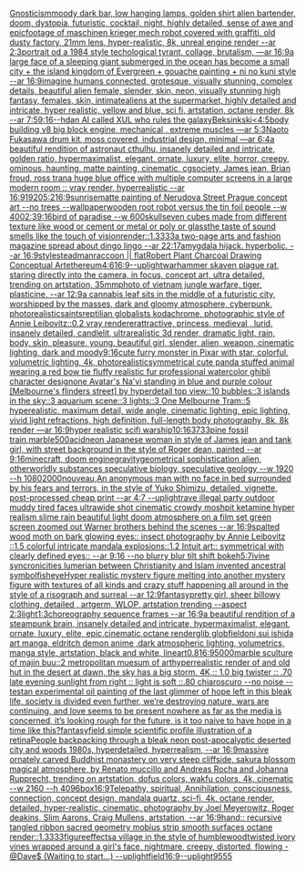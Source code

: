 [Gnosticism](https://www.ebank.nz/aiartgenerator?category=Gnosticism)[moody dark bar, low hanging lamps, golden shirt alien bartender, doom, dystopia, futuristic, cocktail, night, highly detailed, sense of awe and epic](https://www.ebank.nz/aiartgenerator?category=moody%20dark%20bar%2C%20low%20hanging%20lamps%2C%20golden%20shirt%20alien%20bartender%2C%20doom%2C%20dystopia%2C%20futuristic%2C%20cocktail%2C%20night%2C%20highly%20detailed%2C%20sense%20of%20awe%20and%20epic)[footage of maschinen krieger mech robot covered with graffiti. old dusty factory,  21mm lens, hyper-realistic, 8k, unreal engine render --ar 2:3](https://www.ebank.nz/aiartgenerator?category=footage%20of%20maschinen%20krieger%20mech%20robot%20covered%20with%20graffiti.%20old%20dusty%20factory%2C%20%2021mm%20lens%2C%20hyper-realistic%2C%208k%2C%20unreal%20engine%20render%20--ar%202%3A3)[portrait od a 1984 style techological tyrant, collage, brutalism, —ar 16:9](https://www.ebank.nz/aiartgenerator?category=portrait%20od%20a%201984%20style%20techological%20tyrant%2C%20collage%2C%20brutalism%2C%20%E2%80%94ar%2016%3A9)[a large face of a sleeping giant submerged in the ocean has become a small city + the island kingdom of Evergreen + gouache painting + ni no kuni style  --ar 16:9](https://www.ebank.nz/aiartgenerator?category=a%20large%20face%20of%20a%20sleeping%20giant%20submerged%20in%20the%20ocean%20has%20become%20a%20small%20city%20%2B%20the%20island%20kingdom%20of%20Evergreen%20%2B%20gouache%20painting%20%2B%20ni%20no%20kuni%20style%20%20--ar%2016%3A9)[imagine humans connected, grotesque, visually stunning, complex details, beautiful alien female, slender, skin, neon, visually stunning high fantasy, females, skin, intimate](https://www.ebank.nz/aiartgenerator?category=imagine%20humans%20connected%2C%20grotesque%2C%20visually%20stunning%2C%20complex%20details%2C%20beautiful%20alien%20female%2C%20slender%2C%20skin%2C%20neon%2C%20visually%20stunning%20high%20fantasy%2C%20females%2C%20skin%2C%20intimate)[aliens at the supermarket, highly detailed and intricate, hyper realistic, yellow and blue, sci fi, artstation, octane render, 8k --ar 7:5](https://www.ebank.nz/aiartgenerator?category=aliens%20at%20the%20supermarket%2C%20highly%20detailed%20and%20intricate%2C%20hyper%20realistic%2C%20yellow%20and%20blue%2C%20sci%20fi%2C%20artstation%2C%20octane%20render%2C%208k%20--ar%207%3A5)[9:16](https://www.ebank.nz/aiartgenerator?category=9%3A16)[--hd](https://www.ebank.nz/aiartgenerator?category=--hd)[an AI called XUL who rules the galaxy](https://www.ebank.nz/aiartgenerator?category=an%20AI%20called%20XUL%20who%20rules%20the%20galaxy)[Beksinkski](https://www.ebank.nz/aiartgenerator?category=Beksinkski)[<4:5](https://www.ebank.nz/aiartgenerator?category=%3C4%3A5)[body building v8 big block engine, mechanical , extreme muscles —ar 5:3](https://www.ebank.nz/aiartgenerator?category=body%20building%20v8%20big%20block%20engine%2C%20mechanical%20%2C%20extreme%20muscles%20%E2%80%94ar%205%3A3)[Naoto Fukasawa drum kit, moss covered, industrial design, minimal —ar 6:4](https://www.ebank.nz/aiartgenerator?category=Naoto%20Fukasawa%20drum%20kit%2C%20moss%20covered%2C%20industrial%20design%2C%20minimal%20%E2%80%94ar%206%3A4)[a beautiful rendition of astronaut cthulhu, insanely detailed and intricate, golden ratio, hypermaximalist, elegant, ornate, luxury, elite, horror, creepy, ominous, haunting, matte painting, cinematic, cgsociety, James jean, Brian froud, ross tran](https://www.ebank.nz/aiartgenerator?category=a%20beautiful%20rendition%20of%20astronaut%20cthulhu%2C%20insanely%20detailed%20and%20intricate%2C%20golden%20ratio%2C%20hypermaximalist%2C%20elegant%2C%20ornate%2C%20luxury%2C%20elite%2C%20horror%2C%20creepy%2C%20ominous%2C%20haunting%2C%20matte%20painting%2C%20cinematic%2C%20cgsociety%2C%20James%20jean%2C%20Brian%20froud%2C%20ross%20tran)[a huge blue office with multiple computer screens in a large modern room :: vray render, hyperrealistic --ar 16:9](https://www.ebank.nz/aiartgenerator?category=a%20huge%20blue%20office%20with%20multiple%20computer%20screens%20in%20a%20large%20modern%20room%20%3A%3A%20vray%20render%2C%20hyperrealistic%20--ar%2016%3A9)[1920](https://www.ebank.nz/aiartgenerator?category=1920)[5:2](https://www.ebank.nz/aiartgenerator?category=5%3A2)[16:9](https://www.ebank.nz/aiartgenerator?category=16%3A9)[sunrise](https://www.ebank.nz/aiartgenerator?category=sunrise)[matte painting of Nerudova Street Prague concept art --no trees --wallpaper](https://www.ebank.nz/aiartgenerator?category=matte%20painting%20of%20Nerudova%20Street%20Prague%20concept%20art%20--no%20trees%20--wallpaper)[wooden root robot versus the tin foil people --w 400](https://www.ebank.nz/aiartgenerator?category=wooden%20root%20robot%20versus%20the%20tin%20foil%20people%20--w%20400)[2:3](https://www.ebank.nz/aiartgenerator?category=2%3A3)[9:16](https://www.ebank.nz/aiartgenerator?category=9%3A16)[bird of paradise --w 600](https://www.ebank.nz/aiartgenerator?category=bird%20of%20paradise%20--w%20600)[skull](https://www.ebank.nz/aiartgenerator?category=skull)[seven cubes made from different texture like wood or cement or metal or poly or glass](https://www.ebank.nz/aiartgenerator?category=seven%20cubes%20made%20from%20different%20texture%20like%20wood%20or%20cement%20or%20metal%20or%20poly%20or%20glass)[the taste of sound smells like the touch of vision](https://www.ebank.nz/aiartgenerator?category=the%20taste%20of%20sound%20smells%20like%20the%20touch%20of%20vision)[render::1.3333](https://www.ebank.nz/aiartgenerator?category=render%3A%3A1.3333)[a two-page arts and fashion magazine spread about dingo lingo --ar 22:17](https://www.ebank.nz/aiartgenerator?category=a%20two-page%20arts%20and%20fashion%20magazine%20spread%20about%20dingo%20lingo%20--ar%2022%3A17)[amygdala hijack.  hyperbolic.  --ar 16:9](https://www.ebank.nz/aiartgenerator?category=amygdala%20hijack.%20%20hyperbolic.%20%20--ar%2016%3A9)[style](https://www.ebank.nz/aiartgenerator?category=style)[steadman](https://www.ebank.nz/aiartgenerator?category=steadman)[raccoon || flat](https://www.ebank.nz/aiartgenerator?category=raccoon%20%7C%7C%20flat)[Robert Plant Charcoal Drawing Conceptual Art](https://www.ebank.nz/aiartgenerator?category=Robert%20Plant%20Charcoal%20Drawing%20Conceptual%20Art)[ethereum](https://www.ebank.nz/aiartgenerator?category=ethereum)[4:6](https://www.ebank.nz/aiartgenerator?category=4%3A6)[16:9](https://www.ebank.nz/aiartgenerator?category=16%3A9)[--uplight](https://www.ebank.nz/aiartgenerator?category=--uplight)[warhammer skaven plague rat, staring directly into the camera, in focus, concept art, ultra detailed, trending on artstation, 35mm](https://www.ebank.nz/aiartgenerator?category=warhammer%20skaven%20plague%20rat%2C%20staring%20directly%20into%20the%20camera%2C%20in%20focus%2C%20concept%20art%2C%20ultra%20detailed%2C%20trending%20on%20artstation%2C%2035mm)[photo of vietnam jungle warfare, tiger, plasticine, --ar 12:9](https://www.ebank.nz/aiartgenerator?category=photo%20of%20vietnam%20jungle%20warfare%2C%20tiger%2C%20plasticine%2C%20--ar%2012%3A9)[a cannabis leaf sits in the middle of a futuristic city, worshipped by the masses, dark and gloomy atmosphere, cyberpunk, photorealistic](https://www.ebank.nz/aiartgenerator?category=a%20cannabis%20leaf%20sits%20in%20the%20middle%20of%20a%20futuristic%20city%2C%20worshipped%20by%20the%20masses%2C%20dark%20and%20gloomy%20atmosphere%2C%20cyberpunk%2C%20photorealistic)[saints](https://www.ebank.nz/aiartgenerator?category=saints)[reptilian globalists kodachrome, photographic style of Annie Leibovitz::0.2 vray renderer](https://www.ebank.nz/aiartgenerator?category=reptilian%20globalists%20kodachrome%2C%20photographic%20style%20of%20Annie%20Leibovitz%3A%3A0.2%20vray%20renderer)[attractive, princess, medieval , lurid, insanely detailed, candlelit, ultrarealistic 3d render, dramatic light, rain, body, skin, pleasure, young, beautiful girl, slender, alien, weapon, cinematic lighting, dark and moody](https://www.ebank.nz/aiartgenerator?category=attractive%2C%20princess%2C%20medieval%20%2C%20lurid%2C%20insanely%20detailed%2C%20candlelit%2C%20ultrarealistic%203d%20render%2C%20dramatic%20light%2C%20rain%2C%20body%2C%20skin%2C%20pleasure%2C%20young%2C%20beautiful%20girl%2C%20slender%2C%20alien%2C%20weapon%2C%20cinematic%20lighting%2C%20dark%20and%20moody)[9:16](https://www.ebank.nz/aiartgenerator?category=9%3A16)[cute furry monster in Pixar with star, colorful, volumetric lighting, 4k, photorealistic](https://www.ebank.nz/aiartgenerator?category=cute%20furry%20monster%20in%20Pixar%20with%20star%2C%20colorful%2C%20volumetric%20lighting%2C%204k%2C%20photorealistic)[symmetrical cute panda stuffed animal wearing a red bow tie  fluffy realistic fur professional watercolor ghibli character design](https://www.ebank.nz/aiartgenerator?category=symmetrical%20cute%20panda%20stuffed%20animal%20wearing%20a%20red%20bow%20tie%20%20fluffy%20realistic%20fur%20professional%20watercolor%20ghibli%20character%20design)[one Avatar's Na'vi standing in blue and purple colour [Melbourne's flinders street] by hyperdetail top view::10 bubbles::3 islands in the sky::3 aquarium scene::3 lights::3 One Melbourne Tram::5 hyperealistic, maximum detail, wide angle, cinematic lighting, epic lighting, vivid light refractions, high definition, full-length body photography, 8k, 8k render —ar 16:9](https://www.ebank.nz/aiartgenerator?category=one%20Avatar%27s%20Na%27vi%20standing%20in%20blue%20and%20purple%20colour%20%5BMelbourne%27s%20flinders%20street%5D%20by%20hyperdetail%20top%20view%3A%3A10%20bubbles%3A%3A3%20islands%20in%20the%20sky%3A%3A3%20aquarium%20scene%3A%3A3%20lights%3A%3A3%20One%20Melbourne%20Tram%3A%3A5%20hyperealistic%2C%20maximum%20detail%2C%20wide%20angle%2C%20cinematic%20lighting%2C%20epic%20lighting%2C%20vivid%20light%20refractions%2C%20high%20definition%2C%20full-length%20body%20photography%2C%208k%2C%208k%20render%20%E2%80%94ar%2016%3A9)[hyper realistic scifi warship](https://www.ebank.nz/aiartgenerator?category=hyper%20realistic%20scifi%20warship)[10:16](https://www.ebank.nz/aiartgenerator?category=10%3A16)[3733](https://www.ebank.nz/aiartgenerator?category=3733)[pine fossil train,marble](https://www.ebank.nz/aiartgenerator?category=pine%20fossil%20train%2Cmarble)[500](https://www.ebank.nz/aiartgenerator?category=500)[acid](https://www.ebank.nz/aiartgenerator?category=acid)[neon Japanese woman in style of James jean and tank girl, with street background in the style of Roger dean, painted --ar 9:16](https://www.ebank.nz/aiartgenerator?category=neon%20Japanese%20woman%20in%20style%20of%20James%20jean%20and%20tank%20girl%2C%20with%20street%20background%20in%20the%20style%20of%20Roger%20dean%2C%20painted%20--ar%209%3A16)[minecraft, doom engine](https://www.ebank.nz/aiartgenerator?category=minecraft%2C%20doom%20engine)[gravity](https://www.ebank.nz/aiartgenerator?category=gravity)[geometrical sophistication alien, otherworldly substances speculative biology, speculative geology --w 1920 --h 1080](https://www.ebank.nz/aiartgenerator?category=geometrical%20sophistication%20alien%2C%20otherworldly%20substances%20speculative%20biology%2C%20speculative%20geology%20--w%201920%20--h%201080)[2000](https://www.ebank.nz/aiartgenerator?category=2000)[nouveau,](https://www.ebank.nz/aiartgenerator?category=nouveau%2C)[An anonymous man with no face in bed surrounded by his fears and terrors, in the style of Yuko Shimizu, detailed, vignette, post-processed cheap print  --ar 4:7 --uplight](https://www.ebank.nz/aiartgenerator?category=An%20anonymous%20man%20with%20no%20face%20in%20bed%20surrounded%20by%20his%20fears%20and%20terrors%2C%20in%20the%20style%20of%20Yuko%20Shimizu%2C%20detailed%2C%20vignette%2C%20post-processed%20cheap%20print%20%20--ar%204%3A7%20--uplight)[rave illegal party outdoor muddy tired faces ultrawide shot cinematic crowdy moshpit ketamine hyper realism slime rain beautiful light doom atmosphere on a film set green screen zoomed out Warner brothers behind the scenes --ar 16:9](https://www.ebank.nz/aiartgenerator?category=rave%20illegal%20party%20outdoor%20muddy%20tired%20faces%20ultrawide%20shot%20cinematic%20crowdy%20moshpit%20ketamine%20hyper%20realism%20slime%20rain%20beautiful%20light%20doom%20atmosphere%20on%20a%20film%20set%20green%20screen%20zoomed%20out%20Warner%20brothers%20behind%20the%20scenes%20--ar%2016%3A9)[spalted wood moth on bark glowing eyes:: insect photography by Annie Leibovitz ::1.5 colorful intricate mandala explosions::1.2 Intuit art:: symmetrical with clearly defined eyes:: --ar 9:16 --no blurry blur tilt shift bokeh](https://www.ebank.nz/aiartgenerator?category=spalted%20wood%20moth%20on%20bark%20glowing%20eyes%3A%3A%20insect%20photography%20by%20Annie%20Leibovitz%20%3A%3A1.5%20colorful%20intricate%20mandala%20explosions%3A%3A1.2%20Intuit%20art%3A%3A%20symmetrical%20with%20clearly%20defined%20eyes%3A%3A%20--ar%209%3A16%20--no%20blurry%20blur%20tilt%20shift%20bokeh)[5:7](https://www.ebank.nz/aiartgenerator?category=5%3A7)[ivine syncronicities lumerian between Christianity and Islam invented ancestral symbol](https://www.ebank.nz/aiartgenerator?category=ivine%20syncronicities%20lumerian%20between%20Christianity%20and%20Islam%20invented%20ancestral%20symbol)[fisheye](https://www.ebank.nz/aiartgenerator?category=fisheye)[Hyper realistic mystery figure melting into another mystery figure with textures of all kinds and crazy  stuff happening all around in the style of a risograph and surreal  --ar 12:9](https://www.ebank.nz/aiartgenerator?category=Hyper%20realistic%20mystery%20figure%20melting%20into%20another%20mystery%20figure%20with%20textures%20of%20all%20kinds%20and%20crazy%20%20stuff%20happening%20all%20around%20in%20the%20style%20of%20a%20risograph%20and%20surreal%20%20--ar%2012%3A9)[fantasy](https://www.ebank.nz/aiartgenerator?category=fantasy)[pretty girl, sheer billowy clothing, detailed , artgerm, WLOP, artstation trending --aspect 2:3](https://www.ebank.nz/aiartgenerator?category=pretty%20girl%2C%20sheer%20billowy%20clothing%2C%20detailed%20%2C%20artgerm%2C%20WLOP%2C%20artstation%20trending%20--aspect%202%3A3)[light](https://www.ebank.nz/aiartgenerator?category=light)[1:3](https://www.ebank.nz/aiartgenerator?category=1%3A3)[choreography sequence frames --ar 16:9](https://www.ebank.nz/aiartgenerator?category=choreography%20sequence%20frames%20--ar%2016%3A9)[a beautiful rendition of a steampunk brain, insanely detailed and intricate, hypermaximalist, elegant, ornate, luxury, elite, epic,cinematic,octane render](https://www.ebank.nz/aiartgenerator?category=a%20beautiful%20rendition%20of%20a%20steampunk%20brain%2C%20insanely%20detailed%20and%20intricate%2C%20hypermaximalist%2C%20elegant%2C%20ornate%2C%20luxury%2C%20elite%2C%20epic%2Ccinematic%2Coctane%20render)[glib glob](https://www.ebank.nz/aiartgenerator?category=glib%20glob)[field](https://www.ebank.nz/aiartgenerator?category=field)[oni,sui ishida art manga, eldritch demon anime ,dark atmospheric lighting, volumetrics, manga style, artstation, black and white, lineart](https://www.ebank.nz/aiartgenerator?category=oni%2Csui%20ishida%20art%20manga%2C%20eldritch%20demon%20anime%20%2Cdark%20atmospheric%20lighting%2C%20volumetrics%2C%20manga%20style%2C%20artstation%2C%20black%20and%20white%2C%20lineart)[0.8](https://www.ebank.nz/aiartgenerator?category=0.8)[16:9](https://www.ebank.nz/aiartgenerator?category=16%3A9)[5000](https://www.ebank.nz/aiartgenerator?category=5000)[marble sculture of majin buu::2 metropolitan muesum of art](https://www.ebank.nz/aiartgenerator?category=marble%20sculture%20of%20majin%20buu%3A%3A2%20metropolitan%20muesum%20of%20art)[hyperrealistic render of and old hut in the desert at dawn, the sky has a big storm, 4K,:: 1.0 big twister :: .70 late evening sunlight from right :: light is soft ::.80 chiaroscuro  --no noise  --test](https://www.ebank.nz/aiartgenerator?category=hyperrealistic%20render%20of%20and%20old%20hut%20in%20the%20desert%20at%20dawn%2C%20the%20sky%20has%20a%20big%20storm%2C%204K%2C%3A%3A%201.0%20big%20twister%20%3A%3A%20.70%20late%20evening%20sunlight%20from%20right%20%3A%3A%20light%20is%20soft%20%3A%3A.80%20chiaroscuro%20%20--no%20noise%20%20--test)[an experimental oil painting of the last glimmer of hope left in this bleak life, society is divided even further, we’re destroying nature, wars are continuing, and love seems to be present nowhere as far as the media is concerned, it’s looking rough for the future, is it too naive to have hope in a time like this?](https://www.ebank.nz/aiartgenerator?category=an%20experimental%20oil%20painting%20of%20the%20last%20glimmer%20of%20hope%20left%20in%20this%20bleak%20life%2C%20society%20is%20divided%20even%20further%2C%20we%E2%80%99re%20destroying%20nature%2C%20wars%20are%20continuing%2C%20and%20love%20seems%20to%20be%20present%20nowhere%20as%20far%20as%20the%20media%20is%20concerned%2C%20it%E2%80%99s%20looking%20rough%20for%20the%20future%2C%20is%20it%20too%20naive%20to%20have%20hope%20in%20a%20time%20like%20this%3F)[fantasy](https://www.ebank.nz/aiartgenerator?category=fantasy)[field,](https://www.ebank.nz/aiartgenerator?category=field%2C)[simple scientific profile illustration of a retina](https://www.ebank.nz/aiartgenerator?category=simple%20scientific%20profile%20illustration%20of%20a%20retina)[People backpacking through a bleak neon post-apocalyptic deserted city and woods 1980s, hyperdetailed, hyperrealism, --ar 16:9](https://www.ebank.nz/aiartgenerator?category=People%20backpacking%20through%20a%20bleak%20neon%20post-apocalyptic%20deserted%20city%20and%20woods%201980s%2C%20hyperdetailed%2C%20hyperrealism%2C%20--ar%2016%3A9)[massive ornately carved Buddhist monastery on very steep cliffside, sakura blossom magical atmosphere, by Renato muccillo and Andreas Rocha and Johanna Rupprecht, trending on artstation, dofus colors, wakfu colors, 4k, cinematic --w 2160 --h 4096](https://www.ebank.nz/aiartgenerator?category=massive%20ornately%20carved%20Buddhist%20monastery%20on%20very%20steep%20cliffside%2C%20sakura%20blossom%20magical%20atmosphere%2C%20by%20Renato%20muccillo%20and%20Andreas%20Rocha%20and%20Johanna%20Rupprecht%2C%20trending%20on%20artstation%2C%20dofus%20colors%2C%20wakfu%20colors%2C%204k%2C%20cinematic%20--w%202160%20--h%204096)[box](https://www.ebank.nz/aiartgenerator?category=box)[16:9](https://www.ebank.nz/aiartgenerator?category=16%3A9)[Telepathy, spiritual, Annihilation, consciousness, connection, concept design, mandala quartz, sci-fi, 4k, octane render, detailed, hyper-realistic, cinematic, photography by Joel Meyerowitz, Roger deakins, Slim Aarons, Craig Mullens, artstation, --ar 16:9](https://www.ebank.nz/aiartgenerator?category=Telepathy%2C%20spiritual%2C%20Annihilation%2C%20consciousness%2C%20connection%2C%20concept%20design%2C%20mandala%20quartz%2C%20sci-fi%2C%204k%2C%20octane%20render%2C%20detailed%2C%20hyper-realistic%2C%20cinematic%2C%20photography%20by%20Joel%20Meyerowitz%2C%20Roger%20deakins%2C%20Slim%20Aarons%2C%20Craig%20Mullens%2C%20artstation%2C%20--ar%2016%3A9)[hand:: recursive tangled ribbon sacred geometry mobius strip smooth surfaces octane render::1.3333](https://www.ebank.nz/aiartgenerator?category=hand%3A%3A%20recursive%20tangled%20ribbon%20sacred%20geometry%20mobius%20strip%20smooth%20surfaces%20octane%20render%3A%3A1.3333)[figure](https://www.ebank.nz/aiartgenerator?category=figure)[effects](https://www.ebank.nz/aiartgenerator?category=effects)[a village in the style of humblewood](https://www.ebank.nz/aiartgenerator?category=a%20village%20in%20the%20style%20of%20humblewood)[twisted ivory vines wrapped around a girl's face, nightmare, creepy, distorted, flowing - @Dave$ (Waiting to start...) --uplight](https://www.ebank.nz/aiartgenerator?category=twisted%20ivory%20vines%20wrapped%20around%20a%20girl%27s%20face%2C%20nightmare%2C%20creepy%2C%20distorted%2C%20flowing%20-%20%40Dave%24%20%28Waiting%20to%20start...%29%20--uplight)[field](https://www.ebank.nz/aiartgenerator?category=field)[16:9](https://www.ebank.nz/aiartgenerator?category=16%3A9)[--uplight](https://www.ebank.nz/aiartgenerator?category=--uplight)[9555](https://www.ebank.nz/aiartgenerator?category=9555)
